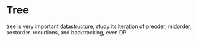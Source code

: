 # Tree
tree is very important datastructure, study its iteration of preoder, midorder, postorder. recurtions, and backtracking, even DP

